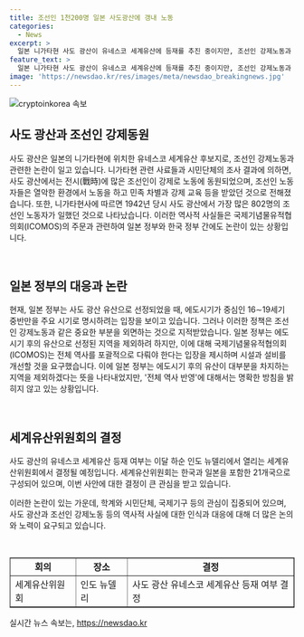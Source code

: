 ```yaml
---
title: 조선인 1천200명 일본 사도광산에 갱내 노동
categories:
  - News
excerpt: >
  일본 니가타현 사도 광산이 유네스코 세계유산에 등재를 추진 중이지만, 조선인 강제노동과 관련된 역사가 논란이다. 니가타현의 역사서와 시민단체 조사 결과에 따르면, 1939년부터 조선인들이 강제로 광산 노동에 동원되었으며, 미쓰비시 광산에서 최대 802명이 일했다고 전해졌다. 강제노동자들은 민족 차별과 징수된 노동에 불만을 품고 도망치거나 파업하기도 했다. 이에 대한 일본 정부의 입장과 유네스코 등재 여부는 논란이 되고 있다.
feature_text: >
  일본 니가타현 사도 광산이 유네스코 세계유산에 등재를 추진 중이지만, 조선인 강제노동과 관련된 역사가 논란이다. 니가타현의 역사서와 시민단체 조사 결과에 따르면, 1939년부터 조선인들이 강제로 광산 노동에 동원되었으며, 미쓰비시 광산에서 최대 802명이 일했다고 전해졌다. 강제노동자들은 민족 차별과 징수된 노동에 불만을 품고 도망치거나 파업하기도 했다. 이에 대한 일본 정부의 입장과 유네스코 등재 여부는 논란이 되고 있다.
image: 'https://newsdao.kr/res/images/meta/newsdao_breakingnews.jpg'
---
```


<p><img src="https://newsdao.kr/res/images/meta/newsdao_breakingnews.jpg" alt="cryptoinkorea 속보" /></p>

<h2 data-ke-size="size26">사도 광산과 조선인 강제동원</h2>

<p>사도 광산은 일본의 니가타현에 위치한 유네스코 세계유산 후보지로, 조선인 강제노동과 관련한 논란이 일고 있습니다. 니가타현 관련 사료들과 시민단체의 조사 결과에 의하면, 사도 광산에서는 전시(戰時)에 많은 조선인이 강제로 노동에 동원되었으며, 조선인 노동자들은 열악한 환경에서 노동을 하고 민족 차별과 강제 교육 등을 받았던 것으로 전해졌습니다. 또한, 니가타현사에 따르면 1942년 당시 사도 광산에서 가장 많은 802명의 조선인 노동자가 일했던 것으로 나타났습니다. 이러한 역사적 사실들은 국제기념물유적협의회(ICOMOS)의 주문과 관련하여 일본 정부와 한국 정부 간에도 논란이 있는 상황입니다.</p>

<p data-ke-size="size16">&nbsp;</p>

<h2 data-ke-size="size24">일본 정부의 대응과 논란</h2>

<p>현재, 일본 정부는 사도 광산 유산으로 선정되었을 때, 에도시기가 중심인 16∼19세기 중반만을 주요 시기로 명시하려는 입장을 보이고 있습니다. 그러나 이러한 정책은 조선인 강제노동과 같은 중요한 부분을 외면하는 것으로 지적받았습니다. 일본 정부는 에도시기 후의 유산으로 선정된 지역을 제외하려 하지만, 이에 대해 국제기념물유적협의회(ICOMOS)는 전체 역사를 포괄적으로 다뤄야 한다는 입장을 제시하며 시설과 설비를 개선할 것을 요구했습니다. 이에 일본 정부는 에도시기 후의 유산이 대부분을 차지하는 지역을 제외하겠다는 뜻을 나타내었지만, '전체 역사 반영'에 대해서는 명확한 방침을 밝히지 않고 있는 상황입니다.</p>

<p data-ke-size="size16">&nbsp;</p>

<h2 data-ke-size="size24">세계유산위원회의 결정</h2>

<p>사도 광산의 유네스코 세계유산 등재 여부는 이달 하순 인도 뉴델리에서 열리는 세계유산위원회에서 결정될 예정입니다. 세계유산위원회는 한국과 일본을 포함한 21개국으로 구성되어 있으며, 이번 사안에 대한 결정이 큰 관심을 받고 있습니다. </p>

<p>이러한 논란이 있는 가운데, 학계와 시민단체, 국제기구 등의 관심이 집중되어 있으며, 사도 광산과 조선인 강제노동 등의 역사적 사실에 대한 인식과 대응에 대해 더 많은 논의와 노력이 요구되고 있습니다.</p>

<p data-ke-size="size16">&nbsp;</p>

<table style="width: 100%;" border="1">
<tbody>
<tr>
<td style="text-align: center; height: 17px;"><b>회의</b></td>
<td style="text-align: center; height: 17px;"><b>장소</b></td>
<td style="text-align: center; height: 17px;"><b>결정</b></td>
</tr>
<tr>
<td style="text-align: left; height: 17px;">세계유산위원회</td>
<td style="text-align: left; height: 17px;">인도 뉴델리</td>
<td style="text-align: left; height: 17px;">사도 광산 유네스코 세계유산 등재 여부 결정</td>
</tr>
</tbody>
</table>
실시간 뉴스 속보는, <a href="https://newsdao.kr" rel="dofollow">https://newsdao.kr</a>


